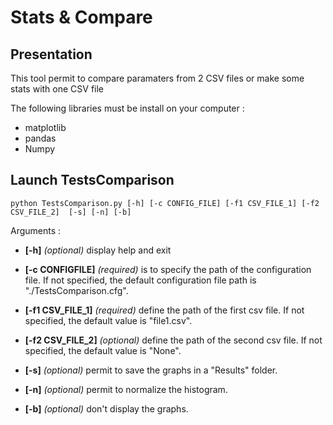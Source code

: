 # Stats & Compare

## Presentation

This tool permit to compare paramaters from 2 CSV files or make some stats with one CSV file

The following libraries must be install on your computer :

- matplotlib
- pandas
- Numpy


## Launch TestsComparison


    python TestsComparison.py [-h] [-c CONFIG_FILE] [-f1 CSV_FILE_1] [-f2 CSV_FILE_2]  [-s] [-n] [-b]

Arguments :

- **[-h]** *(optional)* display help and exit

- **[-c CONFIGFILE]** *(required)* is to specify the path of the configuration file. If not specified, the default configuration file path is "./TestsComparison.cfg".

- **[-f1 CSV_FILE_1]** *(required)* define the path of the first csv file. If not specified, the default value is "file1.csv".

- **[-f2 CSV_FILE_2]** *(optional)* define the path of the second csv file. If not specified, the default value is "None".

- **[-s]** *(optional)* permit to save the graphs in a "Results" folder.

- **[-n]** *(optional)* permit to normalize the histogram.

- **[-b]** *(optional)* don't display the graphs.

